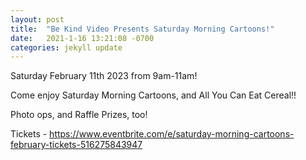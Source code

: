 ```yaml
---
layout: post
title:  "Be Kind Video Presents Saturday Morning Cartoons!"
date:   2021-1-16 13:21:08 -0700
categories: jekyll update
---
```

Saturday February 11th 2023 from 9am-11am!

Come enjoy Saturday Morning Cartoons, and All You Can Eat Cereal!!

Photo ops, and Raffle Prizes, too!

Tickets - https://www.eventbrite.com/e/saturday-morning-cartoons-february-tickets-516275843947

